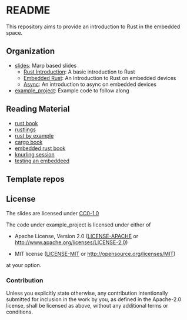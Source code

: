# README

This repository aims to provide an introduction to Rust in the embedded space.

## Organization

- [slides](./slides/): Marp based slides
  - [Rust Introduction](./slides/rust_intro.md): A basic introduction to Rust
  - [Embedded Rust](./slides/embeded_rust_intro.md): An Introduction to Rust on embedded devices
  - [Async](./slides/async_rust.md): An introduction to async on embedded devices
- [example_project](./example_project/README.md): Example code to follow along

## Reading Material

- [rust book](https://doc.rust-lang.org/book/)
- [rustlings](https://github.com/rust-lang/rustlings)
- [rust by example](https://doc.rust-lang.org/rust-by-example/)
- [cargo book](https://doc.rust-lang.org/cargo/index.html)
- [embedded rust book](https://docs.rust-embedded.org/book/)
- [knurling session](https://session20q4.ferrous-systems.com/introduction)
- [testing an embeddeed](https://ferrous-systems.com/blog/test-embedded-app/)

## Template repos

## License

The slides are licensed under [CC0-1.0](./LICENSE-CC0)

The code under example_project is licensed under either of

- Apache License, Version 2.0 ([LICENSE-APACHE](./example_project/LICENSE-APACHE) or
  <http://www.apache.org/licenses/LICENSE-2.0>)

- MIT license ([LICENSE-MIT](./example_project/LICENSE-MIT) or <http://opensource.org/licenses/MIT>)

at your option.

### Contribution

Unless you explicitly state otherwise, any contribution intentionally submitted
for inclusion in the work by you, as defined in the Apache-2.0 license, shall be
licensed as above, without any additional terms or conditions.
